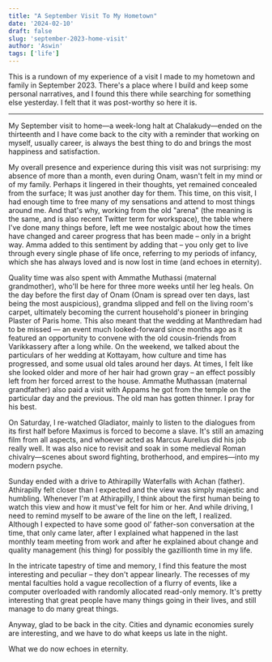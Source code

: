 ```yaml
---
title: "A September Visit To My Hometown"
date: '2024-02-10'
draft: false
slug: 'september-2023-home-visit'
author: 'Aswin'
tags: ['life']
---
```

This is a rundown of my experience of a visit I made to my hometown and family in September 2023.
There's a place where I build and keep some personal narratives, and I found this there while 
searching for something else yesterday. I felt that it was post-worthy so here it is.

---
My September visit to home—a week-long halt at Chalakudy—ended on the thirteenth and I 
have come back to the city with a reminder that working on myself, usually career, is always 
the best thing to do and brings the most happiness and satisfaction.

My overall presence and experience during this visit was not surprising: my absence of 
more than a month, even during Onam, wasn't felt in my mind or of my family. Perhaps it 
lingered in their thoughts, yet remained concealed from the surface; It was just another 
day for them. This time, on this visit, I had enough time to free many of my sensations 
and attend to most things around me. And that's why, working from the old "arena" (the 
meaning is the same, and is also recent Twitter term for workspace), the table where I've 
done many things before, left me wee nostalgic about how the times have changed and career 
progress that has been made – only in a bright way. Amma added to this sentiment by adding 
that – you only get to live through every single phase of life once, referring to my periods
of infancy, which she has always loved and is now lost in time (and echoes in eternity).

Quality time was also spent with Ammathe Muthassi (maternal grandmother), who'll be here for 
three more weeks until her leg heals. On the day before the first day of Onam (Onam is spread over ten days, last being the most auspicious), grandma 
slipped and fell on the living room's carpet, ultimately becoming the current household's  pioneer in bringing 
Plaster of Paris home. This also meant that the wedding at Manthredam 
had to be missed — an event much looked-forward since months ago as it featured an opportunity 
to convene with the old cousin-friends from Varikkassery after a long while. On the weekend, we 
talked about the particulars of her wedding at Kottayam, how culture and time has progressed, 
and some usual old tales around her days. At times, I felt like she looked older and more of her hair had grown 
gray – an effect possibly left from her forced arrest to the house. Ammathe Muthassan (maternal grandfather) 
also paid a visit with Appams he got from the temple on the particular day and the previous. The old man 
has gotten thinner. I pray for his best.

On Saturday, I re-watched Gladiator, mainly to listen to the dialogues from its first half before
Maximus is forced to become a slave. It's still an amazing film from all aspects, and whoever acted 
as Marcus Aurelius did his job really well. It was also nice to revisit and soak in some  medieval Roman
chivalry—scenes about sword fighting, brotherhood, and empires—into my modern psyche.

Sunday ended with a drive to Athirapilly Waterfalls with Achan (father). Athirapilly felt closer than 
I expected and the view was simply majestic and humbling. Whenever I'm at Athirapilly, I  think about the first human being to watch this view and how it must've felt for him or her. And while driving, I need to remind myself to be 
aware of the line on the left, I realized. Although I expected to have some good ol’ father-son 
conversation at the time, that only came later, after I explained what happened in the last monthly 
team meeting from work and after he explained about change and quality management (his thing) for 
possibly the gazillionth time in my life.

In the intricate tapestry of time and memory, I find this feature the most interesting and peculiar – they 
don't appear linearly. The recesses of my mental faculties hold a vague recollection of a flurry of 
events, like a computer overloaded with randomly allocated read-only memory. It's pretty interesting that 
great people have many things going in their lives, and still manage to do many great things.

Anyway, glad to be back in the city. Cities and dynamic economies surely are interesting, and we have to 
do what keeps us late in the night.

What we do now echoes in eternity.
